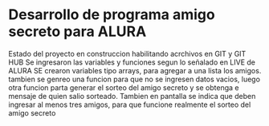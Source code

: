 <h1>Desarrollo de programa amigo secreto para ALURA</h1>

Estado del proyecto en construccion habilitando acrchivos en GIT y GIT HUB
Se ingresaron las variables y funciones segun lo señalado en LIVE de ALURA
SE crearon variables tipo arrays, para agregar a una lista los amigos.
tambien se genreo una funcion para que no se ingresen datos vacios,
luego otra funcion parta generar el sorteo del amigo secreto y se obtenga e mensaje de quien salio sorteado.
Tambien en pantalla se indica que deben ingresar al menos tres amigos, 
para que funcione realmente el sorteo del amigo secreto
